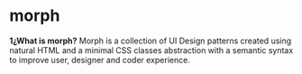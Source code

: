 # morph

**1¿What is morph?**
Morph is a collection of UI Design patterns created using natural HTML and a minimal CSS classes abstraction with a semantic syntax to improve user, designer and coder experience.
